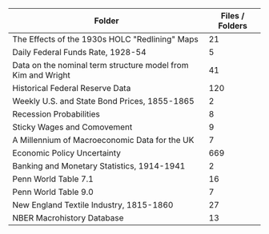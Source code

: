 | Folder                                                       |   Files / Folders |
|--------------------------------------------------------------|-------------------|
| The Effects of the 1930s HOLC "Redlining" Maps               |                21 |
| Daily Federal Funds Rate, 1928-54                            |                 5 |
| Data on the nominal term structure model from Kim and Wright |                41 |
| Historical Federal Reserve Data                              |               120 |
| Weekly U.S. and State Bond Prices, 1855-1865                 |                 2 |
| Recession Probabilities                                      |                 8 |
| Sticky Wages and Comovement                                  |                 9 |
| A Millennium of Macroeconomic Data for the UK                |                 7 |
| Economic Policy Uncertainty                                  |               669 |
| Banking and Monetary Statistics, 1914-1941                   |                 2 |
| Penn World Table 7.1                                         |                16 |
| Penn World Table 9.0                                         |                 7 |
| New England Textile Industry, 1815-1860                      |                27 |
| NBER Macrohistory Database                                   |                13 |